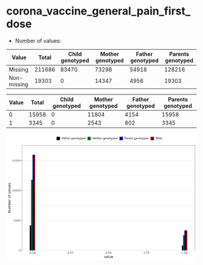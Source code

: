 # corona_vaccine_general_pain_first_dose
- Number of values:

| Value | Total | Child genotyped | Mother genotyped | Father genotyped | Parents genotyped |
| ----- | ----- | --------------- | ---------------- | ---------------- |---------------- |
| Missing | 211686 | 83470 | 73298 | 54918 | 128216 |
| Non-missing | 19303 | 0 | 14347 | 4956 | 19303 |

| Value | Total | Child genotyped | Mother genotyped | Father genotyped | Parents genotyped |
| ----- | ----- | --------------- | ---------------- | ---------------- |---------------- |
| 0 | 15958 | 0 | 11804 | 4154 | 15958 |
| 1 | 3345 | 0 | 2543 | 802 | 3345 |



![](corona_vaccine_general_pain_first_dose_n.png)



